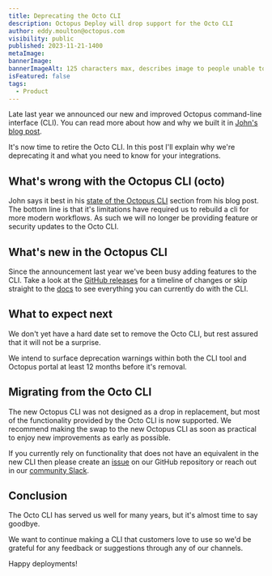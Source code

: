 ```yaml
---
title: Deprecating the Octo CLI
description: Octopus Deploy will drop support for the Octo CLI
author: eddy.moulton@octopus.com
visibility: public
published: 2023-11-21-1400
metaImage:
bannerImage:
bannerImageAlt: 125 characters max, describes image to people unable to see it.
isFeatured: false
tags:
  - Product
---
```


Late last year we announced our new and improved Octopus command-line interface (CLI). You can read more about how and why we built it in [John's blog post](https://octopus.com/blog/building-octopus-cli-vnext).

It's now time to retire the Octo CLI. In this post I'll explain why we're deprecating it and what you need to know for your integrations.

## What's wrong with the Octopus CLI (octo)

John says it best in his [state of the Octopus CLI](https://octopus.com/blog/building-octopus-cli-vnext) section from his blog post. The bottom line is that it's limitations have required us to rebuild a cli for more modern workflows. As such we will no longer be providing feature or security updates to the Octo CLI.

## What's new in the Octopus CLI

Since the announcement last year we've been busy adding features to the CLI. Take a look at the [GitHub releases](https://github.com/OctopusDeploy/cli/releases) for a timeline of changes or skip straight to the [docs](https://octopus.com/docs/octopus-rest-api/cli) to see everything you can currently do with the CLI.

## What to expect next

We don't yet have a hard date set to remove the Octo CLI, but rest assured that it will not be a surprise.

We intend to surface deprecation warnings within both the CLI tool and Octopus portal at least 12 months before it's removal.

## Migrating from the Octo CLI

The new Octopus CLI was not designed as a drop in replacement, but most of the functionality provided by the Octo CLI is now supported. We recommend making the swap to the new Octopus CLI as soon as practical to enjoy new improvements as early as possible.

If you currently rely on functionality that does not have an equivalent in the new CLI then please create an [issue](https://github.com/OctopusDeploy/cli/issues) on our GitHub repository or reach out in our [community Slack](https://oc.to/CommunitySlack).

## Conclusion

The Octo CLI has served us well for many years, but it's almost time to say goodbye.

We want to continue making a CLI that customers love to use so we'd be grateful for any feedback or suggestions through any of our channels.

Happy deployments!
